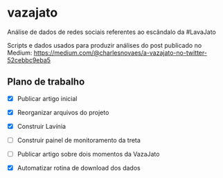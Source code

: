 # vazajato
Análise de dados de redes sociais referentes ao escândalo da #LavaJato

Scripts e dados usados para produzir análises do post publicado no Medium: https://medium.com/@charlesnovaes/a-vazajato-no-twitter-52cebbc9eba5

## Plano de trabalho

- [x] Publicar artigo inicial
- [x] Reorganizar arquivos do projeto
- [x] Construir Lavínia
- [ ] Construir painel de monitoramento da treta
- [ ] Publicar artigo sobre dois momentos da VazaJato
- [x] Automatizar rotina de download dos dados

